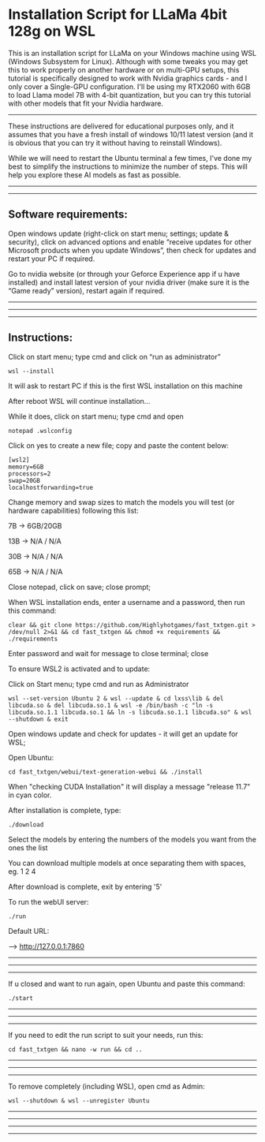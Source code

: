 # Installation Script for LLaMa 4bit 128g on WSL


This is an installation script for LLaMa on your Windows machine using WSL (Windows Subsystem for Linux).
Although with some tweaks you may get this to work properly on another hardware or on multi-GPU setups,
this tutorial is specifically designed to work with Nvidia graphics cards - and I only cover a Single-GPU configuration.
I'll be using my RTX2060 with 6GB to load Llama model 7B with 4-bit quantization,
but you can try this tutorial with other models that fit your Nvidia hardware.

----------------------------------------------------------------------------------

These instructions are delivered for educational purposes only, and it assumes that you have a fresh install of
windows 10/11 latest version (and it is obvious that you can try it without having to reinstall Windows).

While we will need to restart the Ubuntu terminal a few times, I've done my best to simplify the instructions
to minimize the number of steps. This will help you explore these AI models as fast as possible.


----------------------------------------------------------------------------------
----------------------------------------------------------------------------------

Software requirements:
----------------------------------------------------------------------------------

Open windows update (right-click on start menu; settings; update & security), click on advanced options and
enable “receive updates for other Microsoft products when you update Windows”, then
check for updates and restart your PC if required.

Go to nvidia website (or through your Geforce Experience app if u have installed) and install latest version
of your nvidia driver (make sure it is the “Game ready” version), restart again if required.

----------------------------------------------------------------------------------
----------------------------------------------------------------------------------
----------------------------------------------------------------------------------

Instructions:
----------------------------------------------------------------------------------

Click on start menu; type cmd and click on “run as administrator”

	wsl --install

It will ask to restart PC if this is the first WSL installation on this machine

After reboot WSL will continue installation...

While it does, click on start menu; type cmd and open

	notepad .wslconfig

Click on yes to create a new file; copy and paste the content below:


	[wsl2]
	memory=6GB
	processors=2
	swap=20GB
	localhostforwarding=true
		
Change memory and swap sizes to match the models you will test (or hardware capabilities) following this list:
	
7B -> 6GB/20GB

13B -> N/A / N/A

30B -> N/A / N/A

65B -> N/A / N/A

Close notepad, click on save; close prompt;

When WSL installation ends, enter a username and a password, then run this command:


	clear && git clone https://github.com/Highlyhotgames/fast_txtgen.git > /dev/null 2>&1 && cd fast_txtgen && chmod +x requirements && ./requirements
	


Enter password and wait for message to close terminal; close

To ensure WSL2 is activated and to update:

Click on Start menu; type cmd and run as Administrator



	wsl --set-version Ubuntu 2 & wsl --update & cd lxss\lib & del libcuda.so & del libcuda.so.1 & wsl -e /bin/bash -c "ln -s libcuda.so.1.1 libcuda.so.1 && ln -s libcuda.so.1.1 libcuda.so" & wsl --shutdown & exit


Open windows update and check for updates - it will get an update for WSL;

Open Ubuntu:


	cd fast_txtgen/webui/text-generation-webui && ./install
	

When "checking CUDA Installation" it will display a message "release 11.7" in cyan color.


After installation is complete, type:

	./download

Select the models by entering the numbers of the models you want from the ones the list

You can download multiple models at once separating them with spaces, eg. 1 2 4

After download is complete, exit by entering '5'

To run the webUI server:

	./run

Default URL:

—> http://127.0.0.1:7860

----------------------------------------------------------------------------------
----------------------------------------------------------------------------------
----------------------------------------------------------------------------------

If u closed and want to run again, open Ubuntu and paste this command:

	./start

----------------------------------------------------------------------------------
----------------------------------------------------------------------------------
----------------------------------------------------------------------------------
If you need to edit the run script to suit your needs, run this:

	cd fast_txtgen && nano -w run && cd ..

----------------------------------------------------------------------------------
----------------------------------------------------------------------------------
----------------------------------------------------------------------------------
To remove completely (including WSL), open cmd as Admin:

	wsl --shutdown & wsl --unregister Ubuntu

----------------------------------------------------------------------------------
----------------------------------------------------------------------------------
----------------------------------------------------------------------------------
----------------------------------------------------------------------------------
